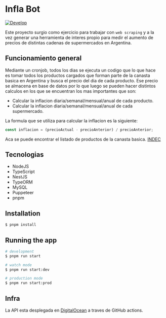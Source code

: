 # Infla Bot

[![Develop](https://github.com/GermanTorales/infla-bot/actions/workflows/develop.yml/badge.svg)](https://github.com/GermanTorales/infla-bot/actions/workflows/develop.yml)

Este proyecto surgio como ejercicio para trabajar con `web scraping` y a la vez generar una herramienta de interes propio para medir el aumento de precios de distintas cadenas de supermercados en Argentina.

## Funcionamiento general

Mediante un cronjob, todos los dias se ejecuta un codigo que lo que hace es tomar todos los productos cargados que forman parte de la canasta basica en Argentina y busca el precio del dia de cada producto. Ese precio se almacena en base de datos por lo que luego se pueden hacer distintos calculos en los que se encuentran los mas importantes que son:

- Calcular la inflacion diaria/semanal/mensual/anual de cada producto.
- Calcular la inflacion diaria/semanal/mensual/anual de cada supermercado.

La formula que se utiliza para calcular la inflacion es la siguiente:

```javascript
const inflacion = (precioActual - precioAnterior) / precioAnterior;
```

Aca se puede encontrar el listado de productos de la canasta basica. [INDEC](https://www.indec.gob.ar/ftp/cuadros/sociedad/EPH_metodologia_22_pobreza.pdf)

## Tecnologias

- NodeJS
- TypeScript
- NestJS
- TypeORM
- MySQL
- Puppeteer
- pnpm

## Installation

```bash
$ pnpm install
```

## Running the app

```bash
# development
$ pnpm run start

# watch mode
$ pnpm run start:dev

# production mode
$ pnpm run start:prod
```

## Infra

La API esta desplegada en [DigitalOcean](https://www.digitalocean.com/) a traves de GitHub actions.
